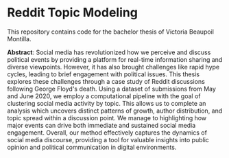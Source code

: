 # Reddit Topic Modeling

This repository contains code for the bachelor thesis of Victoria Beaupoil Montilla. 

**Abstract**: Social media has revolutionized how we perceive and discuss political events by providing a platform for real-time information sharing and diverse viewpoints. However, it has also brought challenges like rapid hype cycles, leading to brief engagement with political issues. This thesis explores these challenges through a case study of Reddit discussions following George Floyd's death. Using a dataset of submissions from May and June 2020, we employ a computational pipeline with the goal of clustering social media activity by topic. This allows us to complete an analysis which uncovers distinct patterns of growth, author distribution, and topic spread within a discussion point. We manage to highlighting how major events can drive both immediate and sustained social media engagement. Overall, our method effectively captures the dynamics of social media discourse, providing a tool for valuable insights into public opinion and political communication in digital environments. 
